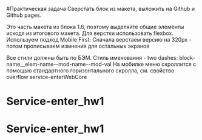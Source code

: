 #Практическая задача
Сверстать блок из макета, выложить на Github и Github pages.

Это часть макета из блока 1.6, поэтому выделяйте общие элементы исходя из итогового макета.
Для верстки использовать flexbox.
Используем подход Mobile First: Сначала верстаем версию на 320px - потом прописываем измнения для остальных экранов

Все стили должны быть по БЭМ. Стиль именования - two dashes: block-name\_\_elem-name--mod-name--mod-val
На мобилке меню скроллится с помощью стандартного горизонтального скролла, см. свойство overflow service-enterWebCore
# Service-enter_hw1
# Service-enter_hw1
